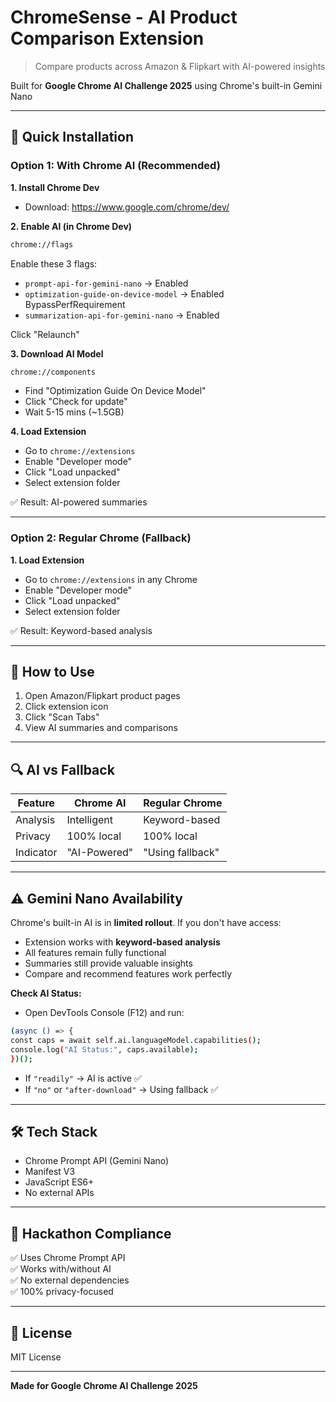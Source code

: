 # ChromeSense - AI Product Comparison Extension

> Compare products across Amazon & Flipkart with AI-powered insights

Built for **Google Chrome AI Challenge 2025** using Chrome's built-in Gemini Nano

---

## 🚀 Quick Installation

### Option 1: With Chrome AI (Recommended)

**1. Install Chrome Dev**
- Download: https://www.google.com/chrome/dev/

**2. Enable AI (in Chrome Dev)**
```bash
chrome://flags
```

Enable these 3 flags:
- `prompt-api-for-gemini-nano` → Enabled
- `optimization-guide-on-device-model` → Enabled BypassPerfRequirement  
- `summarization-api-for-gemini-nano` → Enabled

Click "Relaunch"

**3. Download AI Model**
```bash
chrome://components
```

- Find "Optimization Guide On Device Model"
- Click "Check for update"
- Wait 5-15 mins (~1.5GB)

**4. Load Extension**
- Go to `chrome://extensions`
- Enable "Developer mode"
- Click "Load unpacked"
- Select extension folder

✅ Result: AI-powered summaries

---

### Option 2: Regular Chrome (Fallback)

**1. Load Extension**
- Go to `chrome://extensions` in any Chrome
- Enable "Developer mode"  
- Click "Load unpacked"
- Select extension folder

✅ Result: Keyword-based analysis

---

## 📖 How to Use

1. Open Amazon/Flipkart product pages
2. Click extension icon
3. Click "Scan Tabs"
4. View AI summaries and comparisons

---

## 🔍 AI vs Fallback

| Feature | Chrome AI | Regular Chrome |
|---------|-----------|----------------|
| Analysis | Intelligent | Keyword-based |
| Privacy | 100% local | 100% local |
| Indicator | "AI-Powered" | "Using fallback" |

---

## ⚠️ Gemini Nano Availability

Chrome's built-in AI is in **limited rollout**. If you don't have access:
- Extension works with **keyword-based analysis**
- All features remain fully functional
- Summaries still provide valuable insights
- Compare and recommend features work perfectly

**Check AI Status:**
- Open DevTools Console (F12) and run:

```bash
(async () => {
const caps = await self.ai.languageModel.capabilities();
console.log("AI Status:", caps.available);
})();
```

- If `"readily"` → AI is active ✅
- If `"no"` or `"after-download"` → Using fallback ✅

---

## 🛠️ Tech Stack

- Chrome Prompt API (Gemini Nano)
- Manifest V3
- JavaScript ES6+
- No external APIs

---
## 🎯 Hackathon Compliance

✅ Uses Chrome Prompt API  
✅ Works with/without AI  
✅ No external dependencies  
✅ 100% privacy-focused  

---

## 📄 License

MIT License

---

**Made for Google Chrome AI Challenge 2025**